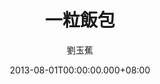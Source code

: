 ---
issue: 30
title: 一粒飯包
author: 劉玉蕉
language: 大埔
date: 2013-08-01T00:00:00.000+08:00
topic: 懷想
difficulty: 3
wikidata: Q98095834
wikidata_link: https://www.wikidata.org/wiki/Q98095834
---